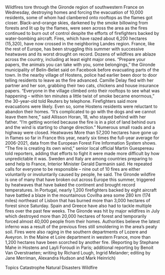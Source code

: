 Wildfires tore through the Gironde region of southwestern France on Wednesday, destroying homes and forcing the evacuation of 10,000 residents, some of whom had clambered onto rooftops as the flames got closer.
Black-and-orange skies, darkened by the smoke billowing from forests and lit up by the flames, were seen across the area as the fires continued to burn out of control despite the efforts of firefighters backed by water-bombing aircraft.
Fires, which have razed about 6,200 hectares (15,320), have now crossed in the neighboring Landes region.
France, like the rest of Europe, has been struggling this summer with successive heatwaves and its worst drought on record. Dozens of wildfires are ablaze across the country, including at least eight major ones.
“Prepare your papers, the animals you can take with you, some belongings,” the Gironde municipality of Belin-Beliet said on Facebook before evacuating parts of the town.
In the nearby village of Hostens, police had earlier been door to door telling residents to leave as the fire advanced. Camille Delay fled with her partner and her son, grabbing their two cats, chickens and house insurance papers.
“Everyone in the village climbed onto their rooftops to see what was happening – within ten minutes a little twist of smoke became enormous,” the 30-year-old told Reuters by telephone.
Firefighters said more evacuations were likely. Even so, some Hostens residents were reluctant to abandon their homes.
“It’s complicated to go with the dogs and we cannot leave them here,” said Allisson Horan, 18, who stayed behind with her father.
“I’m getting worried because the fire is in a plot of land behind ours and the wind is starting to change direction.”
Numerous small roads and a highway were closed.
Heatwaves
More than 57,200 hectares have gone up in flames so far in France this year, nearly six times the full-year average for 2006-2021, data from the European Forest Fire Information System shows.
“The fire is creating its own wind,” senior local official Martin Guespereau told reporters, adding that efforts to fight it were made more difficult by how unpredictable it was.
Sweden and Italy are among countries preparing to send help to France, Interior Minister Gerald Darmanin said.
He repeated calls for everyone to be responsible – nine out of 10 fires are either voluntarily or involuntarily caused by people, he said.
The Gironde wildfire is one of many that have broken out across Europe this summer, triggered by heatwaves that have baked the continent and brought record temperatures.
In Portugal, nearly 1,200 firefighters backed by eight aircraft have battled a blaze in the mountainous Covilha area some 280 km (174 miles) northeast of Lisbon that has burned more than 3,000 hectares of forest since Saturday.
Spain and Greece have also had to tackle multiple fires over the past few weeks.
The Gironde was hit by major wildfires in July which destroyed more than 20,000 hectares of forest and temporarily forced almost 40,000 people from their homes.
Authorities believe the latest inferno was a result of the previous fires still smoldering in the area’s peaty soil.
Fires were also raging in the southern departments of Lozere and Aveyron. In the Maine et Loire department in western France, more than 1,200 hectares have been scorched by another fire.
(Reporting by Stephane Mahe in Hostens and Layli Foroudi in Paris; additional reporting by Benoit Van Overstraeten; writing by Richard Lough, Ingrid Melander; editing by Jane Merriman, Alexandra Hudson and Mark Heinrich)

Topics
Catastrophe
Natural Disasters
Wildfire
